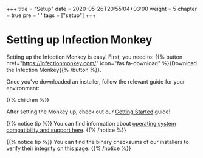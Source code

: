 +++
title = "Setup"
date = 2020-05-26T20:55:04+03:00
weight = 5
chapter = true
pre = '<i class="fas fa-cogs"></i> '
tags = ["setup"] 
+++

# Setting up Infection Monkey

Setting up the Infection Monkey is easy! First, you need to: {{% button href="https://infectionmonkey.com/" icon="fas fa-download" %}}Download the Infection Monkey{{% /button %}}.

Once you've downloaded an installer, follow the relevant guide for your environment:

{{% children %}}

After setting the Monkey up, check out our [Getting Started](../usage/getting-started) guide!

{{% notice tip %}}
You can find information about [operating system compatibility and support here](../reference/operating_systems_support).
{{% /notice %}}

{{% notice tip %}}
You can find the binary checksums of our installers to verify their integrity [on this page](../usage/file-checksums).
{{% /notice %}}
